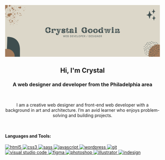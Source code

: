 <img src="https://github.com/crystgoodwin/crystgoodwin/blob/main/profile-banner.png">
<br>

<h2 align=center>Hi, I'm Crystal</h2>
<h3 align=center>A web designer and developer from the Philadelphia area</h3>
<br>
<p align="center">I am a creative web designer and front-end web developer with a background in art and architecture. I’m an avid learner who enjoys problem-solving and building projects.</p>
<br>

<h4 align="left">Languages and Tools:</h4>
<p align="left">
<a href="https://www.w3.org/html/" target="_blank"> <img src="https://img.shields.io/badge/HTML5-3F4E4F?style=for-the-badge&logo=html5&logoColor=white" alt="html5" /> </a>
<a href="https://www.w3schools.com/css/" target="_blank"> <img src="https://img.shields.io/badge/CSS3-A27B5C?style=for-the-badge&logo=css3&logoColor=white" alt="css3" /> </a>
<a href="https://sass-lang.com" target="_blank"> <img src="https://img.shields.io/badge/Sass-C98BB9?style=for-the-badge&logo=sass&logoColor=white" alt="sass" /> </a>
<a href="https://developer.mozilla.org/en-US/docs/Web/JavaScript" target="_blank"> <img src="https://img.shields.io/badge/JavaScript-323330?style=for-the-badge&logo=javascript&logoColor=F7DF1Eg" alt="javascript" </a>
<a href=# target="_blank"> <img src="https://img.shields.io/badge/Wordpress-B8B8FF?style=for-the-badge&logo=wordpress&logoColor=white" alt="wordpress" /> </a>
<a href="https://git-scm.com/" target="_blank"> <img src="https://img.shields.io/badge/Git-DCD7C9?style=for-the-badge&logo=git&logoColor=white" alt="git" </a>
<a href="https://code.visualstudio.com/" target="_blank"> <img src="https://img.shields.io/badge/Visual_Studio_Code-3F4E4F?style=for-the-badge&logo=visual%20studio%20code&logoColor=white" alt="visual studio code" /> </a>
<a href="https://www.figma.com/" target="_blank"> <img src="https://img.shields.io/badge/Figma-D99AC5?style=for-the-badge&logo=figma&logoColor=white" alt="figma"
 </a> 
<a href="https://www.adobe.com/products/photoshop.html" target="_blank"> <img src="https://img.shields.io/badge/Adobe%20Photoshop-B8B8FF?style=for-the-badge&logo=Adobe%20Photoshop&logoColor=black" alt="photoshop" </a>
<a href="https://www.adobe.com/products/illustrator.html" target="_blank"> <img src="https://img.shields.io/badge/Adobe%20Illustrator-D99AC5?style=for-the-badge&logo=adobe%20illustrator&logoColor=white" alt="illustrator" </a>
<a href="https://www.adobe.com/products/indesign.html" target="_blank"> <img src="https://img.shields.io/badge/Adobe%20InDesign-323330?style=for-the-badge&logo=Adobe%20InDesign&logoColor=white" alt="indesign" </a>	
</p>
<br>


